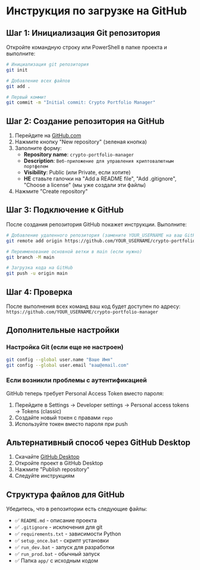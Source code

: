 # Инструкция по загрузке на GitHub

## Шаг 1: Инициализация Git репозитория

Откройте командную строку или PowerShell в папке проекта и выполните:

```bash
# Инициализация git репозитория
git init

# Добавление всех файлов
git add .

# Первый коммит
git commit -m "Initial commit: Crypto Portfolio Manager"
```

## Шаг 2: Создание репозитория на GitHub

1. Перейдите на [GitHub.com](https://github.com)
2. Нажмите кнопку "New repository" (зеленая кнопка)
3. Заполните форму:
   - **Repository name**: `crypto-portfolio-manager`
   - **Description**: `Веб-приложение для управления криптовалютным портфелем`
   - **Visibility**: Public (или Private, если хотите)
   - **НЕ** ставьте галочки на "Add a README file", "Add .gitignore", "Choose a license" (мы уже создали эти файлы)
4. Нажмите "Create repository"

## Шаг 3: Подключение к GitHub

После создания репозитория GitHub покажет инструкции. Выполните:

```bash
# Добавление удаленного репозитория (замените YOUR_USERNAME на ваш GitHub username)
git remote add origin https://github.com/YOUR_USERNAME/crypto-portfolio-manager.git

# Переименование основной ветки в main (если нужно)
git branch -M main

# Загрузка кода на GitHub
git push -u origin main
```

## Шаг 4: Проверка

После выполнения всех команд ваш код будет доступен по адресу:
`https://github.com/YOUR_USERNAME/crypto-portfolio-manager`

## Дополнительные настройки

### Настройка Git (если еще не настроен)

```bash
git config --global user.name "Ваше Имя"
git config --global user.email "ваш@email.com"
```

### Если возникли проблемы с аутентификацией

GitHub теперь требует Personal Access Token вместо пароля:

1. Перейдите в Settings → Developer settings → Personal access tokens → Tokens (classic)
2. Создайте новый токен с правами `repo`
3. Используйте токен вместо пароля при push

## Альтернативный способ через GitHub Desktop

1. Скачайте [GitHub Desktop](https://desktop.github.com/)
2. Откройте проект в GitHub Desktop
3. Нажмите "Publish repository"
4. Следуйте инструкциям

## Структура файлов для GitHub

Убедитесь, что в репозитории есть следующие файлы:
- ✅ `README.md` - описание проекта
- ✅ `.gitignore` - исключения для git
- ✅ `requirements.txt` - зависимости Python
- ✅ `setup_once.bat` - скрипт установки
- ✅ `run_dev.bat` - запуск для разработки
- ✅ `run_prod.bat` - обычный запуск
- ✅ Папка `app/` с исходным кодом
